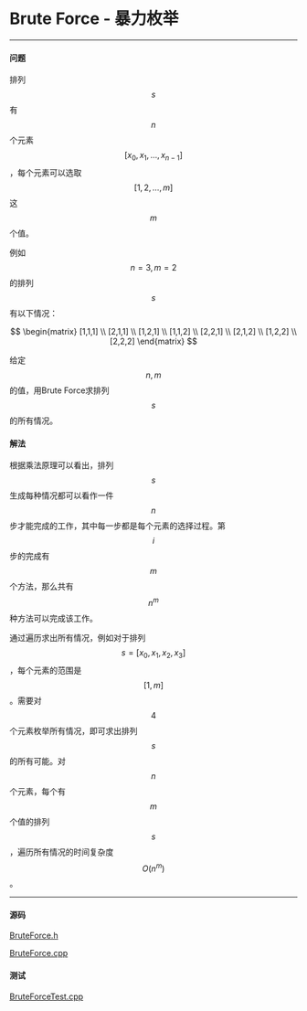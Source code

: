 <script type="text/javascript" src="https://cdnjs.cloudflare.com/ajax/libs/mathjax/2.7.1/MathJax.js?config=TeX-AMS-MML_HTMLorMML"></script>

# Brute Force - 暴力枚举

--------

#### 问题

排列$$ s $$有$$ n $$个元素$$ [x_0,x_1, \dots ,x_{n-1}] $$，每个元素可以选取$$ [1, 2, \dots, m] $$这$$ m $$个值。

例如$$ n = 3, m = 2 $$的排列$$ s $$有以下情况：

$$
\begin{matrix}
[1,1,1] \\
[2,1,1] \\
[1,2,1] \\
[1,1,2] \\
[2,2,1] \\
[2,1,2] \\
[1,2,2] \\
[2,2,2]
\end{matrix}
$$

给定$$ n, m $$的值，用Brute Force求排列$$ s $$的所有情况。

#### 解法

根据乘法原理可以看出，排列$$ s $$生成每种情况都可以看作一件$$ n $$步才能完成的工作，其中每一步都是每个元素的选择过程。第$$ i $$步的完成有$$ m $$个方法，那么共有$$ n^m $$种方法可以完成该工作。

通过遍历求出所有情况，例如对于排列$$ s = [x_0,x_1,x_2,x_3] $$，每个元素的范围是$$ [1,m] $$。需要对$$ 4 $$个元素枚举所有情况，即可求出排列$$ s $$的所有可能。对$$ n $$个元素，每个有$$ m $$个值的排列$$ s $$，遍历所有情况的时间复杂度$$ O(n^m) $$。

--------

#### 源码

[BruteForce.h](https://github.com/linrongbin16/Way-to-Algorithm/blob/master/src/Search/BruteForce.h)

[BruteForce.cpp](https://github.com/linrongbin16/Way-to-Algorithm/blob/master/src/Search/BruteForce.cpp)

#### 测试

[BruteForceTest.cpp](https://github.com/linrongbin16/Way-to-Algorithm/blob/master/src/Search/BruteForceTest.cpp)
